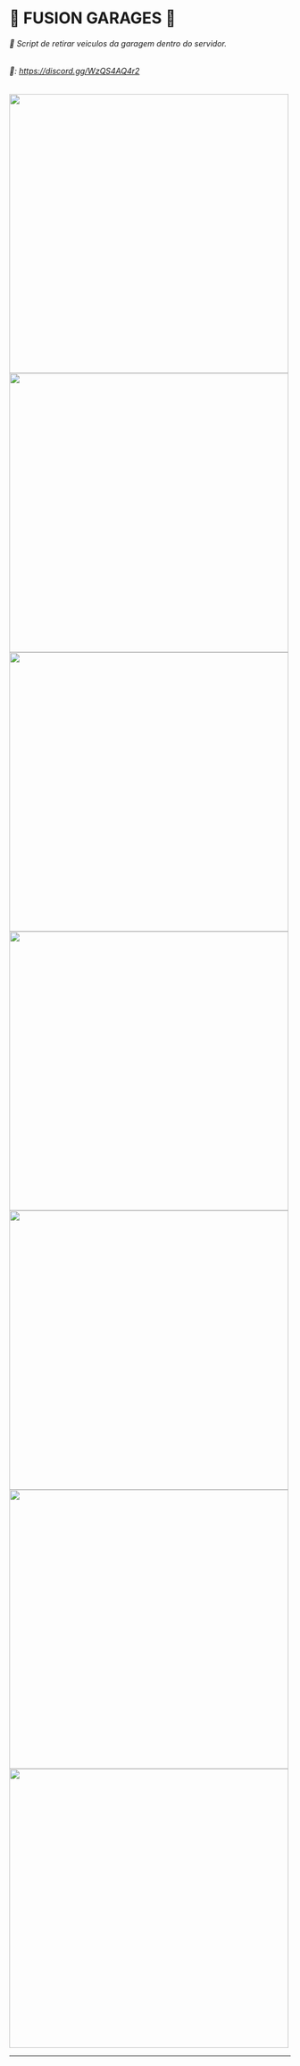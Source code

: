 # 🦁 FUSION GARAGES 🦁

###### 🎁 Script de retirar veiculos da garagem dentro do servidor.
###### 🔑: https://discord.gg/WzQS4AQ4r2

<div>
  <img src="https://media.discordapp.net/attachments/1372493680690331648/1372493706174926858/image.png?ex=6826f9df&is=6825a85f&hm=27a53e6f1cb1e4548e3139486c180f9e4b8faea55d95127a9b06b1a1d36984b8&=&width=1524&height=857" width="500">
  <img src="https://media.discordapp.net/attachments/1372493680690331648/1372494135801675917/image.png?ex=6826fa45&is=6825a8c5&hm=4287b0c474b02b8544484990c49b56293c755540c0c194a41984eb12e4cc8fb6&=&width=1524&height=857" width="500">
  <img src="https://media.discordapp.net/attachments/1372493680690331648/1372494177945780320/image.png?ex=6826fa4f&is=6825a8cf&hm=7caa5e0c64e4de49f5c250b9736ba50d7878361acdba807c7298e5602c813a9f&=&width=1524&height=857" width="500">
  <img src="https://media.discordapp.net/attachments/1372493680690331648/1372494206345547827/image.png?ex=6826fa56&is=6825a8d6&hm=c3bd9a17248e5bd3f7c3dac0808f5b57e8cc784edc46b36237449ac74baf7d72&=&width=1524&height=857" width="500">
  <img src="https://cdn.discordapp.com/attachments/1372493680690331648/1372494243699888188/image.png?ex=6826fa5f&is=6825a8df&hm=bb5f7c35202846474b72859abb59f0bb7867eca5698520f97d097d5777a3d4d7&" width="500">
  <img src="https://cdn.discordapp.com/attachments/1372493680690331648/1372494274129563668/image.png?ex=6826fa66&is=6825a8e6&hm=2c3d4a61d2c96f4ab4769e1688502d596d9c0fbf81cf73703c7b180c23dd2b85&" width="500">
  <img src="https://cdn.discordapp.com/attachments/1368063560441266248/1369047434386342010/image.png?ex=681b1908&is=6819c788&hm=72af946e1f64833be291345db112833ce693009afc665ca949719fe0a061aa08&" width="500">
</div>

---
